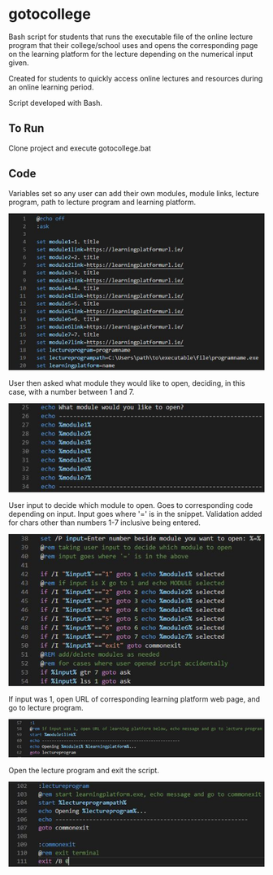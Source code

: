 # gotocollege
Bash script for students that runs the executable file of the online lecture program that their college/school uses and opens the corresponding page on the learning platform for the lecture depending on the numerical input given. 

Created for students to quickly access online lectures and resources during an online learning period.

Script developed with Bash.

## To Run
Clone project and execute gotocollege.bat

## Code
Variables set so any user can add their own modules, module links, lecture program, path to lecture program and learning platform.

![variables in script](assets/variables.JPG)

User then asked what module they would like to open, deciding, in this case, with a number between 1 and 7.

![what module does user want to open - showing module list and](assets/ask.JPG)

User input to decide which module to open. Goes to corresponding code depending on input. Input goes where '=' is in the snippet. Validation added for chars other than numbers 1-7 inclusive being entered.

![module and corresponding number code, go to i depending on input](assets/input.JPG)

If input was 1, open URL of corresponding learning platform web page, and go to lecture program.

![code for module if input was 1 - open module web page and open lecture program](assets/forInput1.JPG)

Open the lecture program and exit the script.

![code for opening lecture program and exiting script](assets/lectureprogramexit.JPG)

